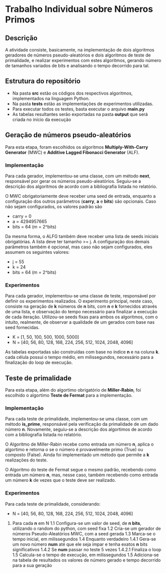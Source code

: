 # Trabalho Individual sobre Números Primos

## Descrição

A atividade consiste, basicamente, na implementação de dois algoritmos geradores de números pseudo-aleatórios e dois algoritmos de teste de primalidade, e realizar experimentos com estes algoritmos, gerando número de tamanhos variados de bits e analisando o tempo decorrido para tal.

## Estrutura do repositório

- Na pasta **src** estão os códigos dos respectivos algoritmos, implementados na linguagem Python.
- Na pasta **tests** estão as implementações de experimentos utilizadas.
- Para executar todos os testes, basta executar o arquivo **main.py**
- As tabelas resultantes serão exportadas na pasta **output** que será criada no início da execução

## Geração de números pseudo-aleatórios

Para esta etapa, foram escolhidos os algoritmos **Multiply-With-Carry Generator** (MWC) e **Additive Lagged Fibonacci Generator** (ALF).

### Implementação

Para cada gerador, implementou-se uma classe, com um método **next**, responsável por gerar os números pseudo-aleatórios. Seguiu-se a descrição dos algoritmos de acordo com a bibliografia listada no relatório.

O MWC obrigatoriamente deve receber uma seed de entrada, enquanto a configuração dos outros parâmetros (**carry**, **a** e **bits**) são opcionais. Caso não sejam configurados, os valores padrão são
- carry = 0
- a = 4294957665
- bits = 64 (m = 2^bits)

Da mesma forma, o ALFG também deve receber uma lista de seeds iniciais obrigatórias. A lista deve ter tamanho >= j. A configuração dos demais parâmetros também é opcional, mas caso não sejam configurados, eles assumem os seguintes valores:
- j = 55
- k = 24
- bits = 64 (m = 2^bits)

### Experimentos

Para cada gerador, implementou-se uma classe de teste, responsável por definir os experimentos realizados. O experimento principal, neste caso, consiste na geração de **k** números de **n** bits, com **n** e **k** fornecidos através de uma lista, e observação do tempo necessário para finalizar a execução de cada iteração. Utilizou-se seeds fixas para ambos os algoritmos, com o intuito, realmente, de observar a qualidade de um gerados com base nas seed fornecidas.
- K = [1, 50, 100, 500, 1000, 5000]
- N = [40, 56, 80, 128, 168, 224, 256, 512, 1024, 2048, 4096]

As tabelas exportadas são construídas com base no índice **n** e na coluna **k**. cada célula possui o tempo médio, em milissegundos, necessário para a finalização do loop de execução.

## Teste de primalidade

Para esta etapa, além do algortimo obrigatório de **Miller-Rabin**, foi escolhido o algortimo **Teste de Fermat** para a implementação.

### Implementação
Para cada teste de primalidade, implementou-se uma classe, com um método **is_prime**, responsável pela verificação da primalidade de um dado número **n**. Novamente, seguiu-se a descrição dos algortimos de acordo com a bibliografia listada no relatório.

O Algoritmo de Miller-Rabin recebe como entrada um número **n**, aplica o algortimo e retorna o se o número é provavelmente primo (True) ou composto (False). Ainda foi implementado um método que permite a **k** realizações do teste.

O Algoritmo do teste de Fermat segue o mesmo padrão, recebendo como entrada um número **n**, mas, nesse caso, também recebendo como entrada um número **k** de vezes que o teste deve ser realizado.

### Experimentos
Para cada teste de primalidade, considerando:
- N = [40, 56, 80, 128, 168, 224, 256, 512, 1024, 2048, 4096]

1. Para cada **n** em N
    1.1 Configura-se um valor de seed, de **n bits**, utilizando o random do python, com seed fixa
    1.2 Cria-se um gerador de números Pseudo-Aleatórios MWC, com a seed gerada
    1.3 Marca-se o tempo inicial, em milissegundos
    1.4 Enquanto verdadeiro
        1.4.1 Gera-se um novo número **num** até que ele seja impar e tenha exatos **n** bits significativos
        1.4.2 Se **num** passar no teste 5 vezes
            1.4.2.1 Finaliza o loop
    1.5 Calcula-se o tempo de execução, em milissegundos
    1.5 Adiciona-se na tabela de resultados os valores de número gerado e tempo decorrido para a sua geração

